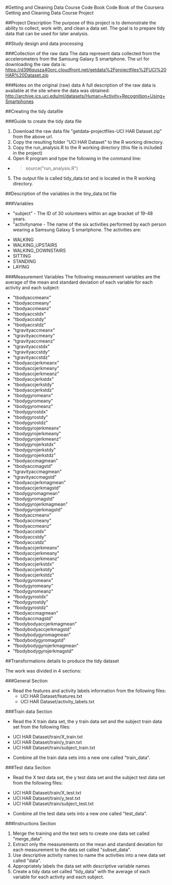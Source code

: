 #Getting and Cleaning Data Course Code Book
Code Book of the Coursera Getting and Cleaning Data Course Project

##Project Description
The purpose of this project is to demonstrate the ability to collect, work with, and clean a data set. The goal is to prepare tidy data that can be used for later analysis.

##Study design and data processing

###Collection of the raw data
The data represent data collected from the accelerometers from the Samsung Galaxy S smartphone. The url for downloading the raw data is:
https://d396qusza40orc.cloudfront.net/getdata%2Fprojectfiles%2FUCI%20HAR%20Dataset.zip 

###Notes on the original (raw) data 
A full description of the raw data is available at the site where the data was obtained:
http://archive.ics.uci.edu/ml/datasets/Human+Activity+Recognition+Using+Smartphones 

##Creating the tidy datafile

###Guide to create the tidy data file
1. Download the raw data file "getdata-projectfiles-UCI HAR Dataset.zip" from the above url.
2. Copy the resulting folder "UCI HAR Dataset" to the R working directory.
3. Copy the run_analysis.R to the R working directory (this file is included in the project)
4. Open R program and type the following in the command line: 
  - > source("run_analysis.R")
5. The output file is called tidy_data.txt and is located in the R working directory.

##Description of the variables in the tiny_data.txt file

###Variables
* "subject" - The ID of 30 volunteers within an age bracket of 19-48 years.
* "activityname - The name of the six activities performed by each person wearing a Samsung Galaxy S smartphone. The activities are:
 - WALKING
 - WALKING_UPSTAIRS
 - WALKING_DOWNSTAIRS
 - SITTING
 - STANDING
 - LAYING
 
###Measurement Variables
The following measurement variables are the average of the mean and standard deviation of each variable for each activity and each subject:
 
* "tbodyaccmeanx"
* "tbodyaccmeany"
* "tbodyaccmeanz"
* "tbodyaccstdx"
* "tbodyaccstdy"
* "tbodyaccstdz"
* "tgravityaccmeanx"
* "tgravityaccmeany"
* "tgravityaccmeanz"
* "tgravityaccstdx"
* "tgravityaccstdy"
* "tgravityaccstdz"
* "tbodyaccjerkmeanx"
* "tbodyaccjerkmeany"
* "tbodyaccjerkmeanz"
* "tbodyaccjerkstdx"
* "tbodyaccjerkstdy"
* "tbodyaccjerkstdz"
* "tbodygyromeanx"
* "tbodygyromeany"
* "tbodygyromeanz"
* "tbodygyrostdx"
* "tbodygyrostdy"
* "tbodygyrostdz"
* "tbodygyrojerkmeanx"
* "tbodygyrojerkmeany"
* "tbodygyrojerkmeanz"
* "tbodygyrojerkstdx"
* "tbodygyrojerkstdy"
* "tbodygyrojerkstdz"
* "tbodyaccmagmean"
* "tbodyaccmagstd"
* "tgravityaccmagmean"
* "tgravityaccmagstd"
* "tbodyaccjerkmagmean"
* "tbodyaccjerkmagstd"
* "tbodygyromagmean"
* "tbodygyromagstd"
* "tbodygyrojerkmagmean"
* "tbodygyrojerkmagstd"
* "fbodyaccmeanx"
* "fbodyaccmeany"
* "fbodyaccmeanz"
* "fbodyaccstdx"
* "fbodyaccstdy"
* "fbodyaccstdz"
* "fbodyaccjerkmeanx"
* "fbodyaccjerkmeany"
* "fbodyaccjerkmeanz"
* "fbodyaccjerkstdx"
* "fbodyaccjerkstdy"
* "fbodyaccjerkstdz"
* "fbodygyromeanx"
* "fbodygyromeany"
* "fbodygyromeanz"
* "fbodygyrostdx"
* "fbodygyrostdy"
* "fbodygyrostdz"
* "fbodyaccmagmean"
* "fbodyaccmagstd"
* "fbodybodyaccjerkmagmean"
* "fbodybodyaccjerkmagstd"
* "fbodybodygyromagmean"
* "fbodybodygyromagstd"
* "fbodybodygyrojerkmagmean"
* "fbodybodygyrojerkmagstd"

##Transformations details to produce the tidy dataset

The work was divided in 4 sections:

###General Section
* Read the features and activity labels information from the following files:
  - UCI HAR Dataset/features.txt
  - UCI HAR Dataset/activity_labels.txt

###Train data Section
* Read the X train data set, the y train data set and the subject train data set from the following files:
 - UCI HAR Dataset/train/X_train.txt
 - UCI HAR Dataset/train/y_train.txt
 - UCI HAR Dataset/train/subject_train.txt
* Combine all the train data sets into a new one called "train_data".

###Test data Section
* Read the X test data set, the y test data set and the subject test data set from the following files:
 - UCI HAR Dataset/train/X_test.txt
 - UCI HAR Dataset/train/y_test.txt
 - UCI HAR Dataset/train/subject_test.txt
* Combine all the test data sets into a new one called "test_data".

###Instructions Section
1. Merge the training and the test sets to create one data set called "merge_data".
2. Extract only the measurements on the mean and standard deviation for each measurement to the data set called "subset_data".
3. Use descriptive activity names to name the activities into a new data set called "data".
4. Appropriately labels the data set with descriptive variable names
5. Create a tidy data set called "tidy_data" with the average of each variable for each activity and each subject.



